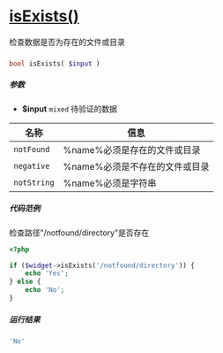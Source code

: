 [isExists()](http://twinh.github.com/widget/api/isExists)
=========================================================

检查数据是否为存在的文件或目录

### 
```php
bool isExists( $input )
```

##### 参数
* **$input** `mixed` 待验证的数据

| **名称**              | **信息**                                                       | 
|-----------------------|----------------------------------------------------------------|
| `notFound`            | %name%必须是存在的文件或目录                                   |
| `negative`            | %name%必须是不存在的文件或目录                                 |
| `notString`           | %name%必须是字符串                                             |

##### 代码范例
检查路径"/notfound/directory"是否存在
```php
<?php

if ($widget->isExists('/notfound/directory')) {
    echo 'Yes';
} else {
    echo 'No';
}
```
##### 运行结果
```php
'No'
```
